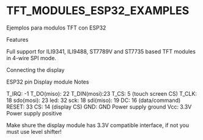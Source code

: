 # TFT_MODULES_ESP32_EXAMPLES
Ejemplos para modulos TFT con ESP32

Features

Full support for ILI9341, ILI9488, ST7789V and ST7735 based TFT modules in 4-wire SPI mode. 


Connecting the display

ESP32 pin	Display module	Notes

T_IRQ:      -1
T_DO(miso): 22
T_DIN(mosi):23
T_CS:        5 (touch screen CS)
T_CLK:      18
sdo(mosi):  23
led:        32
sck:        18
sdi(miso):  19
DC:         16 (data/command)
RESET:      33
CS:         14 (display CS)
GND:	      GND	Power supply ground
Vcc:        3.3V	Power supply positive

Make shure the display module has 3.3V compatible interface, if not you must use level shifter!

